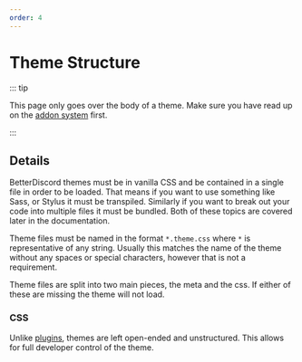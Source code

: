 ```yaml
---
order: 4
---
```


# Theme Structure

::: tip

This page only goes over the body of a theme. Make sure you have read up on the [addon system](../../developers/addons.md) first.

:::

## Details

BetterDiscord themes must be in vanilla CSS and be contained in a single file in order to be loaded. That means if you want to use something like Sass, or Stylus it must be transpiled. Similarly if you want to break out your code into multiple files it must be bundled. Both of these topics are covered later in the documentation.

Theme files must be named in the format `*.theme.css` where `*` is representative of any string. Usually this matches the name of the theme without any spaces or special characters, however that is not a requirement.

Theme files are split into two main pieces, the meta and the css. If either of these are missing the theme will not load.

### CSS

Unlike [plugins](../../plugins/index.md), themes are left open-ended and unstructured. This allows for full developer control of the theme.
